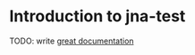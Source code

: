 # Introduction to jna-test

TODO: write [great documentation](http://jacobian.org/writing/what-to-write/)
